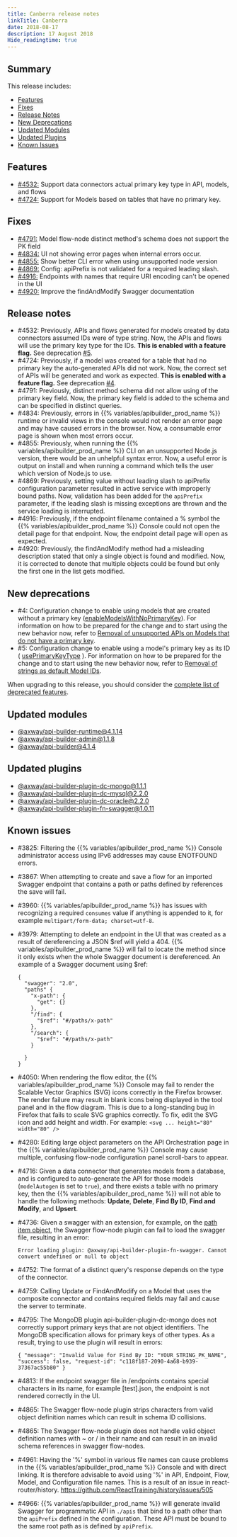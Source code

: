 ```yaml
---
title: Canberra release notes
linkTitle: Canberra
date: 2018-08-17
description: 17 August 2018
Hide_readingtime: true
---
```


## Summary

This release includes:

* [Features](#features)
* [Fixes](#fixes)
* [Release Notes](#release-notes)
* [New Deprecations](#new-deprecations)
* [Updated Modules](#updated-modules)
* [Updated Plugins](#updated-plugins)
* [Known Issues](#known-issues)

## Features

* [#4532:](#4532) Support data connectors actual primary key type in API, models, and flows
* [#4724:](#4724) Support for Models based on tables that have no primary key.

## Fixes

* [#4791:](#4791) Model flow-node distinct method's schema does not support the PK field
* [#4834:](#4834) UI not showing error pages when internal errors occur.
* [#4855:](#4855) Show better CLI error when using unsupported node version
* [#4869:](#4869) Config: apiPrefix is not validated for a required leading slash.
* [#4916:](#4916) Endpoints with names that require URI encoding can't be opened in the UI
* [#4920:](#4920) Improve the findAndModify Swagger documentation

## Release notes

* #4532: Previously, APIs and flows generated for models created by data connectors assumed IDs were of type string. Now, the APIs and flows will use the primary key type for the IDs. **This is enabled with a feature flag.** See deprecation [#5](#dep-5).
* #4724: Previously, if a model was created for a table that had no primary key the auto-generated APIs did not work. Now, the correct set of APIs will be generated and work as expected. **This is enabled with a feature flag.** See deprecation [#4](#dep-4).
* #4791: Previously, distinct method schema did not allow using of the primary key field. Now, the primary key field is added to the schema and can be specified in distinct queries.
* #4834: Previously, errors in {{% variables/apibuilder_prod_name %}} runtime or invalid views in the console would not render an error page and may have caused errors in the browser. Now, a consumable error page is shown when most errors occur.
* #4855: Previously, when running the {{% variables/apibuilder_prod_name %}} CLI on an unsupported Node.js version, there would be an unhelpful syntax error. Now, a useful error is output on install and when running a command which tells the user which version of Node.js to use.
* #4869: Previously, setting value without leading slash to apiPrefix configuration parameter resulted in active service with improperly bound paths. Now, validation has been added for the `apiPrefix` parameter, if the leading slash is missing exceptions are thrown and the service loading is interrupted.
* #4916: Previously, if the endpoint filename contained a % symbol the {{% variables/apibuilder_prod_name %}} Console could not open the detail page for that endpoint. Now, the endpoint detail page will open as expected.
* #4920: Previously, the findAndModify method had a misleading description stated that only a single object is found and modified. Now, it is corrected to denote that multiple objects could be found but only the first one in the list gets modified.

## New deprecations

* #4: Configuration change to enable using models that are created without a primary key ([enableModelsWithNoPrimaryKey](/docs/deprecations/#enableModelsWithNoPrimaryKey)). For information on how to be prepared for the change and to start using the new behavior now, refer to [Removal of unsupported APIs on Models that do not have a primary key](/docs/deprecations/removal_of_unsupported_apis_on_models_that_do_not_have_a_primary_key/).
* #5: Configuration change to enable using a model's primary key as its ID ( [usePrimaryKeyType](/docs/deprecations/#usePrimaryKeyType) ). For information on how to be prepared for the change and to start using the new behavior now, refer to [Removal of strings as default Model IDs](/docs/deprecations/removal_of_strings_as_default_model_ids/).

When upgrading to this release, you should consider the [complete list of deprecated features](/docs/deprecations/).

## Updated modules

* [@axway/api-builder-runtime@4.1.14](https://www.npmjs.com/package/@axway/api-builder-runtime/v/4.1.14)
* [@axway/api-builder-admin@1.1.8](https://www.npmjs.com/package/@axway/api-builder-admin/v/1.1.8)
* [@axway/api-builder@4.1.4](https://www.npmjs.com/package/@axway/api-builder/v/4.1.4)

## Updated plugins

* [@axway/api-builder-plugin-dc-mongo@1.1.1](https://www.npmjs.com/package/@axway/api-builder-plugin-dc-mongo/v/1.1.1)
* [@axway/api-builder-plugin-dc-mysql@2.2.0](https://www.npmjs.com/package/@axway/api-builder-plugin-dc-mysql/v/2.2.0)
* [@axway/api-builder-plugin-dc-oracle@2.2.0](https://www.npmjs.com/package/@axway/api-builder-plugin-dc-oracle/v/2.2.0)
* [@axway/api-builder-plugin-fn-swagger@1.0.11](https://www.npmjs.com/package/@axway/api-builder-plugin-fn-swagger/v/1.0.11)

## Known issues

* #3825: Filtering the {{% variables/apibuilder_prod_name %}} Console administrator access using IPv6 addresses may cause ENOTFOUND errors.
* #3867: When attempting to create and save a flow for an imported Swagger endpoint that contains a path or paths defined by references the save will fail.
* #3960: {{% variables/apibuilder_prod_name %}} has issues with recognizing a required `consumes` value if anything is appended to it, for example `multipart/form-data; charset=utf-8`.
* #3979: Attempting to delete an endpoint in the UI that was created as a result of dereferencing a JSON $ref will yield a 404. {{% variables/apibuilder_prod_name %}} will fail to locate the method since it only exists when the whole Swagger document is dereferenced. An example of a Swagger document using $ref:

    ```
    {
      "swagger": "2.0",
      "paths" {
        "x-path": {
          "get": {}
        },
        "/find": {
          "$ref": "#/paths/x-path"
        },
        "/search": {
          "$ref": "#/paths/x-path"
        }

      }
    }
    ```
* #4050: When rendering the flow editor, the {{% variables/apibuilder_prod_name %}} Console may fail to render the Scalable Vector Graphics (SVG) icons correctly in the Firefox browser. The render failure may result in blank icons being displayed in the tool panel and in the flow diagram. This is due to a long-standing bug in Firefox that fails to scale SVG graphics correctly. To fix, edit the SVG icon and add height and width. For example: `<svg ... height="80" width="80" />`
* #4280: Editing large object parameters on the API Orchestration page in the {{% variables/apibuilder_prod_name %}} Console may cause multiple, confusing flow-node configuration panel scroll-bars to appear.
* #4716: Given a data connector that generates models from a database, and is configured to auto-generate the API for those models (`modelAutogen` is set to `true`), and there exists a table with no primary key, then the {{% variables/apibuilder_prod_name %}} will not able to handle the following methods: **Update**, **Delete**, **Find By ID**, **Find and Modify**, and **Upsert**.
* #4736: Given a swagger with an extension, for example, on the [path item object](https://github.com/OAI/OpenAPI-Specification/blob/master/versions/2.0.md#pathItemObject), the Swagger flow-node plugin can fail to load the swagger file, resulting in an error:

    ```
    Error loading plugin: @axway/api-builder-plugin-fn-swagger. Cannot convert undefined or null to object
    ```
* #4752: The format of a distinct query's response depends on the type of the connector.
* #4759: Calling Update or FindAndModify on a Model that uses the composite connector and contains required fields may fail and cause the server to terminate.
* #4795: The MongoDB plugin api-builder-plugin-dc-mongo does not correctly support primary keys that are not object identifiers. The MongoDB specification allows for primary keys of other types. As a result, trying to use the plugin will result in errors:

    ```
    { "message": "Invalid Value for Find By ID: "YOUR_STRING_PK_NAME", "success": false, "request-id": "c118f187-2090-4a68-b939-37367ac55b80" }
    ```
* #4813: If the endpoint swagger file in /endpoints contains special characters in its name, for example \[test\].json, the endpoint is not rendered correctly in the UI.
* #4865: The Swagger flow-node plugin strips characters from valid object definition names which can result in schema ID collisions.
* #4865: The Swagger flow-node plugin does not handle valid object definition names with ~ or / in their name and can result in an invalid schema references in swagger flow-nodes.
* #4961: Having the '%' symbol in various file names can cause problems in the {{% variables/apibuilder_prod_name %}} Console and with direct linking. It is therefore advisable to avoid using '%' in API, Endpoint, Flow, Model, and Configuration file names. This is a result of an issue in react-router/history. https://github.com/ReactTraining/history/issues/505
* #4966: {{% variables/apibuilder_prod_name %}} will generate invalid Swagger for programmatic API in `./apis` that bind to a path other than the `apiPrefix` defined in the configuration. These API must be bound to the same root path as is defined by `apiPrefix`.
